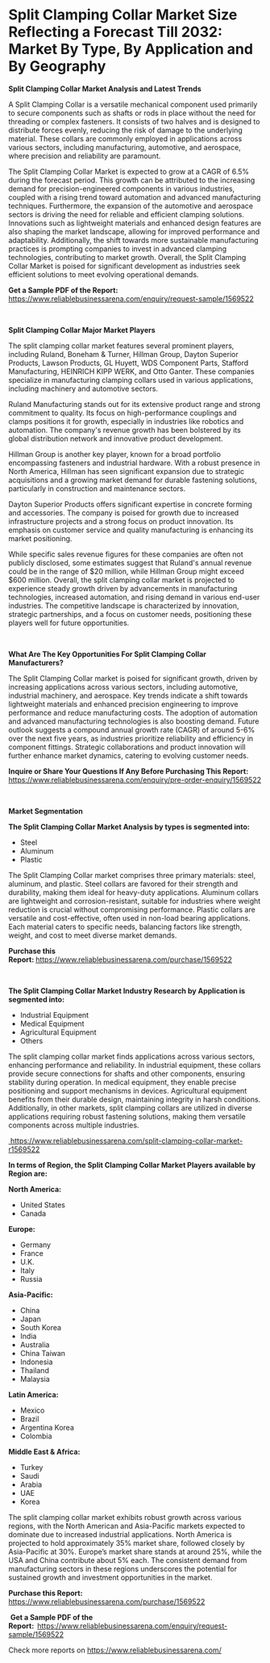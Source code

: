 <p><h1>Split Clamping Collar Market Size Reflecting a Forecast Till 2032: Market By Type, By Application and By Geography</h1></p><p><strong>Split Clamping Collar Market Analysis and Latest Trends</strong></p>
<p><p>A Split Clamping Collar is a versatile mechanical component used primarily to secure components such as shafts or rods in place without the need for threading or complex fasteners. It consists of two halves and is designed to distribute forces evenly, reducing the risk of damage to the underlying material. These collars are commonly employed in applications across various sectors, including manufacturing, automotive, and aerospace, where precision and reliability are paramount.</p><p>The Split Clamping Collar Market is expected to grow at a CAGR of 6.5% during the forecast period. This growth can be attributed to the increasing demand for precision-engineered components in various industries, coupled with a rising trend toward automation and advanced manufacturing techniques. Furthermore, the expansion of the automotive and aerospace sectors is driving the need for reliable and efficient clamping solutions. Innovations such as lightweight materials and enhanced design features are also shaping the market landscape, allowing for improved performance and adaptability. Additionally, the shift towards more sustainable manufacturing practices is prompting companies to invest in advanced clamping technologies, contributing to market growth. Overall, the Split Clamping Collar Market is poised for significant development as industries seek efficient solutions to meet evolving operational demands.</p></p>
<p><strong>Get a Sample PDF of the Report:&nbsp;</strong> <a href="https://www.reliablebusinessarena.com/enquiry/request-sample/1569522?utm_campaign=3531&utm_medium=2&utm_source=Github&utm_content=ia&utm_term=25032025&utm_id=split-clamping-collar">https://www.reliablebusinessarena.com/enquiry/request-sample/1569522</a></p>
<p>&nbsp;</p>
<p><strong>Split Clamping Collar Major Market Players</strong></p>
<p><p>The split clamping collar market features several prominent players, including Ruland, Boneham & Turner, Hillman Group, Dayton Superior Products, Lawson Products, GL Huyett, WDS Component Parts, Stafford Manufacturing, HEINRICH KIPP WERK, and Otto Ganter. These companies specialize in manufacturing clamping collars used in various applications, including machinery and automotive sectors.</p><p>Ruland Manufacturing stands out for its extensive product range and strong commitment to quality. Its focus on high-performance couplings and clamps positions it for growth, especially in industries like robotics and automation. The company's revenue growth has been bolstered by its global distribution network and innovative product development.</p><p>Hillman Group is another key player, known for a broad portfolio encompassing fasteners and industrial hardware. With a robust presence in North America, Hillman has seen significant expansion due to strategic acquisitions and a growing market demand for durable fastening solutions, particularly in construction and maintenance sectors.</p><p>Dayton Superior Products offers significant expertise in concrete forming and accessories. The company is poised for growth due to increased infrastructure projects and a strong focus on product innovation. Its emphasis on customer service and quality manufacturing is enhancing its market positioning.</p><p>While specific sales revenue figures for these companies are often not publicly disclosed, some estimates suggest that Ruland's annual revenue could be in the range of $20 million, while Hillman Group might exceed $600 million. Overall, the split clamping collar market is projected to experience steady growth driven by advancements in manufacturing technologies, increased automation, and rising demand in various end-user industries. The competitive landscape is characterized by innovation, strategic partnerships, and a focus on customer needs, positioning these players well for future opportunities.</p></p>
<p>&nbsp;</p>
<p><strong>What Are The Key Opportunities For Split Clamping Collar Manufacturers?</strong></p>
<p><p>The Split Clamping Collar market is poised for significant growth, driven by increasing applications across various sectors, including automotive, industrial machinery, and aerospace. Key trends indicate a shift towards lightweight materials and enhanced precision engineering to improve performance and reduce manufacturing costs. The adoption of automation and advanced manufacturing technologies is also boosting demand. Future outlook suggests a compound annual growth rate (CAGR) of around 5-6% over the next five years, as industries prioritize reliability and efficiency in component fittings. Strategic collaborations and product innovation will further enhance market dynamics, catering to evolving customer needs.</p></p>
<p><strong>Inquire or Share Your Questions If Any Before Purchasing This Report:</strong> <a href="https://www.reliablebusinessarena.com/enquiry/pre-order-enquiry/1569522?utm_campaign=3531&utm_medium=2&utm_source=Github&utm_content=ia&utm_term=25032025&utm_id=split-clamping-collar">https://www.reliablebusinessarena.com/enquiry/pre-order-enquiry/1569522</a></p>
<p>&nbsp;</p>
<p><strong>Market Segmentation</strong></p>
<p><strong>The Split Clamping Collar Market Analysis by types is segmented into:</strong></p>
<p><ul><li>Steel</li><li>Aluminum</li><li>Plastic</li></ul></p>
<p><p>The Split Clamping Collar market comprises three primary materials: steel, aluminum, and plastic. Steel collars are favored for their strength and durability, making them ideal for heavy-duty applications. Aluminum collars are lightweight and corrosion-resistant, suitable for industries where weight reduction is crucial without compromising performance. Plastic collars are versatile and cost-effective, often used in non-load bearing applications. Each material caters to specific needs, balancing factors like strength, weight, and cost to meet diverse market demands.</p></p>
<p><strong>Purchase this Report:&nbsp;</strong><a href="https://www.reliablebusinessarena.com/purchase/1569522?utm_campaign=3531&utm_medium=2&utm_source=Github&utm_content=ia&utm_term=25032025&utm_id=split-clamping-collar">https://www.reliablebusinessarena.com/purchase/1569522</a></p>
<p>&nbsp;</p>
<p><strong>The Split Clamping Collar Market Industry Research by Application is segmented into:</strong></p>
<p><ul><li>Industrial Equipment</li><li>Medical Equipment</li><li>Agricultural Equipment</li><li>Others</li></ul></p>
<p><p>The split clamping collar market finds applications across various sectors, enhancing performance and reliability. In industrial equipment, these collars provide secure connections for shafts and other components, ensuring stability during operation. In medical equipment, they enable precise positioning and support mechanisms in devices. Agricultural equipment benefits from their durable design, maintaining integrity in harsh conditions. Additionally, in other markets, split clamping collars are utilized in diverse applications requiring robust fastening solutions, making them versatile components across multiple industries.</p></p>
<p><a href="https://www.reliablebusinessarena.com/split-clamping-collar-market-r1569522?utm_campaign=3531&utm_medium=2&utm_source=Github&utm_content=ia&utm_term=25032025&utm_id=split-clamping-collar">&nbsp;https://www.reliablebusinessarena.com/split-clamping-collar-market-r1569522</a></p>
<p><strong>In terms of Region, the Split Clamping Collar Market Players available by Region are:</strong></p>
<p>
    <p> <strong> North America: </strong>
        <ul>
            <li>United States</li>
            <li>Canada</li>
        </ul>
        </p> 
    <p> <strong> Europe: </strong>
        <ul>
            <li>Germany</li>
            <li>France</li>
            <li>U.K.</li>
            <li>Italy</li>
            <li>Russia</li>
        </ul>
        </p> 
    <p> <strong> Asia-Pacific: </strong>
        <ul>
            <li>China</li>
            <li>Japan</li>
            <li>South Korea</li>
            <li>India</li>
            <li>Australia</li>
            <li>China Taiwan</li>
            <li>Indonesia</li>
            <li>Thailand</li>
            <li>Malaysia</li>
        </ul>
        </p> 
    <p> <strong> Latin America: </strong>
        <ul>
            <li>Mexico</li>
            <li>Brazil</li>
            <li>Argentina Korea</li>
            <li>Colombia</li>
        </ul>
        </p> 
    <p> <strong> Middle East & Africa: </strong>
        <ul>
            <li>Turkey</li>
            <li>Saudi</li>
            <li>Arabia</li>
            <li>UAE</li>
            <li>Korea</li>
        </ul>
    </p>
    </p>
<p><p>The split clamping collar market exhibits robust growth across various regions, with the North American and Asia-Pacific markets expected to dominate due to increased industrial applications. North America is projected to hold approximately 35% market share, followed closely by Asia-Pacific at 30%. Europe’s market share stands at around 25%, while the USA and China contribute about 5% each. The consistent demand from manufacturing sectors in these regions underscores the potential for sustained growth and investment opportunities in the market.</p></p>
<p><strong>Purchase this Report: </strong><a href="https://www.reliablebusinessarena.com/purchase/1569522?utm_campaign=3531&utm_medium=2&utm_source=Github&utm_content=ia&utm_term=25032025&utm_id=split-clamping-collar">https://www.reliablebusinessarena.com/purchase/1569522</a></p>
<p>&nbsp;<strong>Get a Sample PDF of the Report:&nbsp;&nbsp;</strong><a href="https://www.reliablebusinessarena.com/enquiry/request-sample/1569522?utm_campaign=3531&utm_medium=2&utm_source=Github&utm_content=ia&utm_term=25032025&utm_id=split-clamping-collar">https://www.reliablebusinessarena.com/enquiry/request-sample/1569522</a></p>
<p><strong></strong></p>
<p>Check more reports on <a href="https://www.reliablebusinessarena.com/?utm_campaign=3531&utm_medium=2&utm_source=Github&utm_content=ia&utm_term=25032025&utm_id=split-clamping-collar">https://www.reliablebusinessarena.com/</a></p>